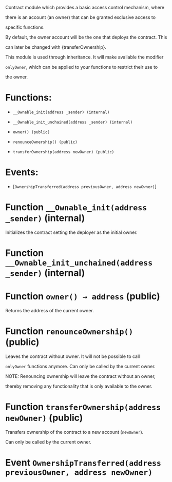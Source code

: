 Contract module which provides a basic access control mechanism, where

there is an account (an owner) that can be granted exclusive access to

specific functions.

By default, the owner account will be the one that deploys the contract. This

can later be changed with {transferOwnership}.

This module is used through inheritance. It will make available the modifier

`onlyOwner`, which can be applied to your functions to restrict their use to

the owner.

# Functions:

- `__Ownable_init(address _sender) (internal)`

- `__Ownable_init_unchained(address _sender) (internal)`

- `owner() (public)`

- `renounceOwnership() (public)`

- `transferOwnership(address newOwner) (public)`

# Events:

- [`OwnershipTransferred(address previousOwner, address newOwner)`]

# Function `__Ownable_init(address _sender)` (internal)

Initializes the contract setting the deployer as the initial owner.

# Function `__Ownable_init_unchained(address _sender)` (internal)

# Function `owner() → address` (public)

Returns the address of the current owner.

# Function `renounceOwnership()` (public)

Leaves the contract without owner. It will not be possible to call

`onlyOwner` functions anymore. Can only be called by the current owner.

NOTE: Renouncing ownership will leave the contract without an owner,

thereby removing any functionality that is only available to the owner.

# Function `transferOwnership(address newOwner)` (public)

Transfers ownership of the contract to a new account (`newOwner`).

Can only be called by the current owner.

# Event `OwnershipTransferred(address previousOwner, address newOwner)`
